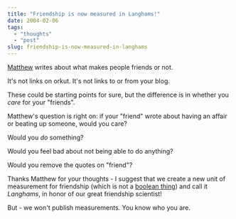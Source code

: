```yaml
---
title: "Friendship is now measured in Langhams!"
date: 2004-02-06
tags: 
  - "thoughts"
  - "post"
slug: friendship-is-now-measured-in-langhams
---
```


[Matthew](http://www.silent-penguin.com/archives/001629.html) writes about what makes people friends or not.

It's not links on orkut. It's not links to or from your blog.

These could be starting points for sure, but the difference is in whether you _care_ for your "friends".

Matthew's question is right on: if your "friend" wrote about having an affair or beating up someone, would you care?

Would you _do_ something?

Would you feel bad about not being able to do anything?

Would you remove the quotes on "friend"?

Thanks Matthew for your thoughts - I suggest that we create a new unit of measurement for friendship (which is not a [boolean thing](http://www.anyware-tech.com/blogs/sylvain/archives/000092.html#000092)) and call it _Langhams_, in honor of our great friendship scientist!

But - we won't publish measurements. You know who you are.
